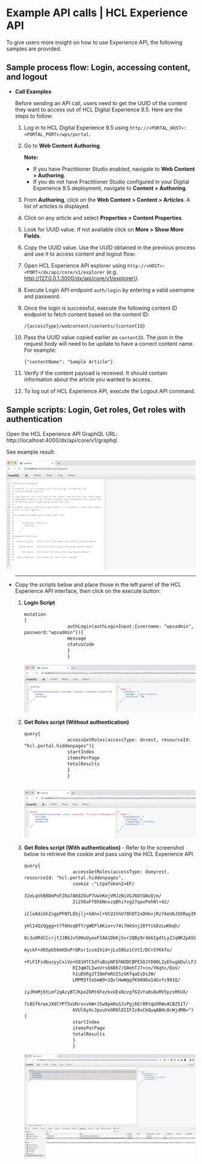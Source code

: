 # Example API calls \| HCL Experience API

To give users more insight on how to use Experience API, the following samples are provided.

## Sample process flow: Login, accessing content, and logout

-   **Call Examples**

    Before sending an API call, users need to get the UUID of the content they want to access out of HCL Digital Experience 9.5. Here are the steps to follow:

    1.  Log in to HCL Digital Experience 9.5 using `http://<PORTAL_HOST>:<PORTAL_PORT>/wps/portal`.
    2.  Go to **Web Content Authoring**.

        **Note:**

        -   If you have Practitioner Studio enabled, navigate to **Web Content \> Authoring**.
        -   If you do not have Practitioner Studio configured in your Digital Experience 9.5 deployment, navigate to **Content \> Authoring**.
    3.  From **Authoring**, click on the **Web Content \> Content \> Articles**. A list of articles is displayed.
    4.  Click on any article and select **Properties \> Content Properties**.
    5.  Look for UUID value. If not available click on **More \> Show More Fields**.
    6.  Copy the UUID value.
    Use the UUID obtained in the previous process and use it to access content and logout flow:

    1.  Open HCL Experience API explorer using `http://<HOST>:<PORT>/dx/api/core/v1/explorer` \(e.g. http://127.0.0.1:3000/dx/api/core/v1/explorer\).
    2.  Execute Login API endpoint `auth/login` by entering a valid username and password.
    3.  Once the login is successful, execute the following content ID endpoint to fetch content based on the content ID:

        ```
        /{accessType}/webcontent/contents/{contentId}
        ```

    4.  Pass the UUID value copied earlier as `contentID`. The json in the request body will need to be update to have a correct content name. For example:

        ```
        {"contentName": "Sample Article"}
        ```

    5.  Verify if the content payload is received. It should contain information about the article you wanted to access.
    6.  To log out of HCL Experience API, execute the Logout API command.

## Sample scripts: Login, Get roles, Get roles with authentication

Open the HCL Experience API GraphQL URL: http://localhost:4000/dx/api/core/v1/graphql.

See example result:

![](../assets/ExperienceAPI_GraphQL_HCL_DX.png)

-   ****

    Copy the scripts below and place those in the left panel of the HCL Experience API interface, then click on the execute button:

    1.  **Login Script**

        ```
        mutation
        {
                        authLogin(authLoginInput:{username: "wpsadmin", password:"wpsadmin"}){
                        message
                        statusCode
                        }
                        }
        ```

        ![Experience API login script](../assets/ExperienceAPI_login_script.png)

    2.  **Get Roles script \(Without authentication\)**

        ```
        query{
                        accessGetRoles(accessType: dxrest, resourceId: "hcl.portal.hiddenpages"){
                        startIndex
                        itemsPerPage
                        totalResults
                        }
                        }
                      
        ```

        ![Experience API get roles script without authorization](../assets/ExperienceAPI_get_roles_script.png)

    3.  **Get Roles script \(With authentication\)** - Refer to the screenshot below to retrieve the cookie and pass using the HCL Experience API.

        ```
        query{
                          accessGetRoles(accessType: dxmyrest, resourceId: "hcl.portal.hiddenpages", 
                          cookie :"LtpaToken2=EF/
                          32eLqVkB8DmPoF2Oa7AK82OuP7UwVKejVMJzNiVGJ6DtGWzQjm/
                          2i2V8aFf8hbNnxzqBhiYvg27qavPehNl+42/
                          iCleAdiGhZsgpPFNTLEbjlj+GAhxl+VCU1hhU78hOT2xDHkvjRz74eU6JU5RapIK3MZd
                          yHlI4QzQggg+t7f6Hzq8TY/gWEPlAKio+v74i7H4Snj28YYikDzLwKbqh/
                          0c3uORdCCcrjtJJB6Jv59HuUyeeFIAA1DbKj5vr2QBy9r4b6IgdtLyZJqNK2pASGzOrzJ
                          myckF+d65pG56mXDxPrQRsr1ccmIXid+jLu50GziCVtI/DC+SYKkTe/
                          +FLFIFzdbuzyyCxiVo+G91HTCSdfuBzpNFEhNODCBPE5OJtD00L2yEhugbDulLFJid9C
                          RI3qW7LIwnVrs66Bh7/G0ehTJ7+cn/YKqhc/EoV/
                          hIuD5RgJTIQmFmRUISzGKfqaEsDs2W/
                          LMPM3fVxbeW9+2QvlHwWgqfK9A96u14Gvfc991Q/
                          iyJRmMj6tLmf2qAzyBTJKpoZkMt6FezkxUExNzzgf6ZvYa8s8uMV5pzsMhUX/
                          7s8SfkrwxJXdCYP75xUH/xvvkW+J5w9pm0uSJsPgj6Er8RtqUXRWvACBZ51T/
                          6VUl8yXcJpuuVoGROl8IIFZz8xCkQuqABHc8cWjdM8="){
                          startIndex
                          itemsPerPage
                          totalResults
                          }
                          }
        ```

        ![Experience API get roles script with authorization](../assets/ExperienceAPI_get_roles_with_auth.png)



